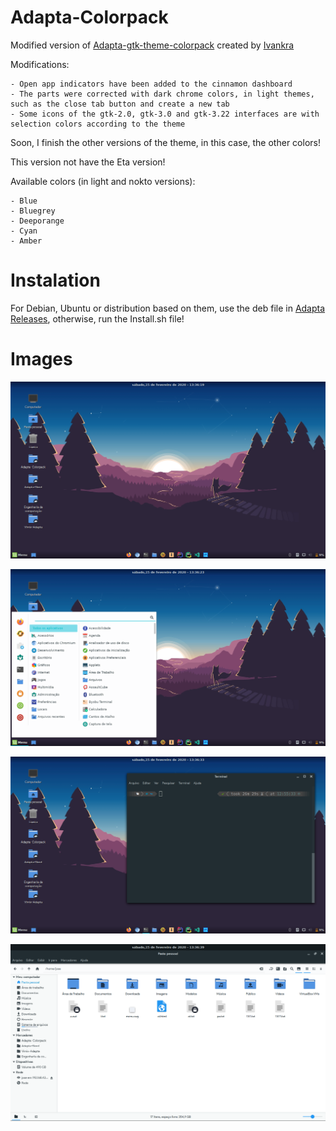 # Adapta-Colorpack

Modified version of <a href="https://github.com/ivankra/adapta-gtk-theme-colorpack">Adapta-gtk-theme-colorpack</a> created by <a href="https://github.com/ivankra">Ivankra</a>

Modifications:

    - Open app indicators have been added to the cinnamon dashboard
    - The parts were corrected with dark chrome colors, in light themes, such as the close tab button and create a new tab
    - Some icons of the gtk-2.0, gtk-3.0 and gtk-3.22 interfaces are with selection colors according to the theme

Soon, I finish the other versions of the theme, in this case, the other colors!

This version not have the Eta version!

Available colors (in light and nokto versions):

    - Blue
    - Bluegrey
    - Deeporange
    - Cyan
    - Amber

# Instalation

For Debian, Ubuntu or distribution based on them, use the deb file in <a href="https://github.com/Joshaby/Adapta-Colorpack/releases">Adapta Releases</a>, otherwise, run the Install.sh file!

# Images

![image](Images/image.png)

![image](Images/image1.png)

![image](Images/image2.png)

![image](Images/image3.png)
